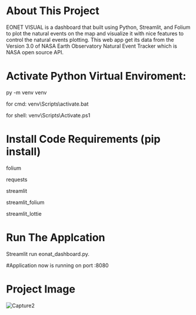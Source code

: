 # About This Project
EONET VISUAL is a dashboard that built using Python, Streamlit, and Folium to plot the natural events on the map and visualize it with nice features to control the natural events plotting. This web app get its data from the Version 3.0 of NASA Earth Observatory Natural Event Tracker which is NASA open source API.

# Activate Python Virtual Enviroment:
py -m venv venv

for cmd: venv\Scripts\activate.bat

for shell: venv\Scripts\Activate.ps1

# Install Code Requirements (pip install)
folium

requests

streamlit

streamlit_folium

streamlit_lottie

# Run The Applcation
Streamlit run eonat_dashboard.py.

#Application now is running on port :8080

# Project Image

![Capture2](https://user-images.githubusercontent.com/71888968/177143191-1aef8db1-4462-4de6-bc31-b260d0bc529f.PNG)




